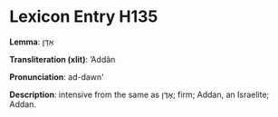 # Lexicon Entry H135

**Lemma**: אַדָּן

**Transliteration (xlit)**: ʼAddân

**Pronunciation**: ad-dawn'

**Description**:
intensive from the same as אֶדֶן; firm; Addan, an Israelite; Addan.
